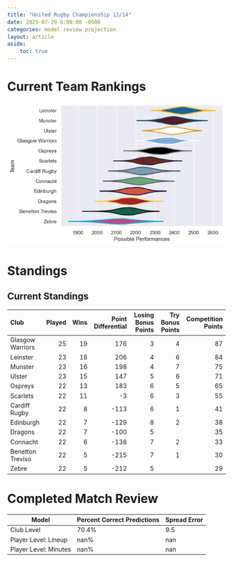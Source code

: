 ```yaml
---  
title: "United Rugby Championship 13/14"  
date: 2025-07-29 6:00:00 -0500  
categories: model review projection  
layout: article  
aside:  
    toc: true  
---
```

# Current Team Rankings


![Club Rankings](plots/rankings_United_Rugby_Championship_1314.png)
# Standings

## Current Standings


| Club             |   Played |   Wins |   Point Differential |   Losing Bonus Points |   Try Bonus Points |   Competition Points |
|:-----------------|---------:|-------:|---------------------:|----------------------:|-------------------:|---------------------:|
| Glasgow Warriors |       25 |     19 |                  176 |                     3 |                  4 |                   87 |
| Leinster         |       23 |     18 |                  206 |                     4 |                  6 |                   84 |
| Munster          |       23 |     16 |                  198 |                     4 |                  7 |                   75 |
| Ulster           |       23 |     15 |                  147 |                     5 |                  6 |                   71 |
| Ospreys          |       22 |     13 |                  183 |                     6 |                  5 |                   65 |
| Scarlets         |       22 |     11 |                   -3 |                     6 |                  3 |                   55 |
| Cardiff Rugby    |       22 |      8 |                 -113 |                     6 |                  1 |                   41 |
| Edinburgh        |       22 |      7 |                 -129 |                     8 |                  2 |                   38 |
| Dragons          |       22 |      7 |                 -100 |                     5 |                    |                   35 |
| Connacht         |       22 |      6 |                 -138 |                     7 |                  2 |                   33 |
| Benetton Treviso |       22 |      5 |                 -215 |                     7 |                  1 |                   30 |
| Zebre            |       22 |      5 |                 -212 |                     5 |                    |                   29 |



# Completed Match Review


| Model | Percent Correct Predictions | Spread Error |
| ------ | ------ | ------ |
| Club Level | 70.4% | 9.5 |
| Player Level: Lineup | nan% | nan |
| Player Level: Minutes | nan% | nan |

